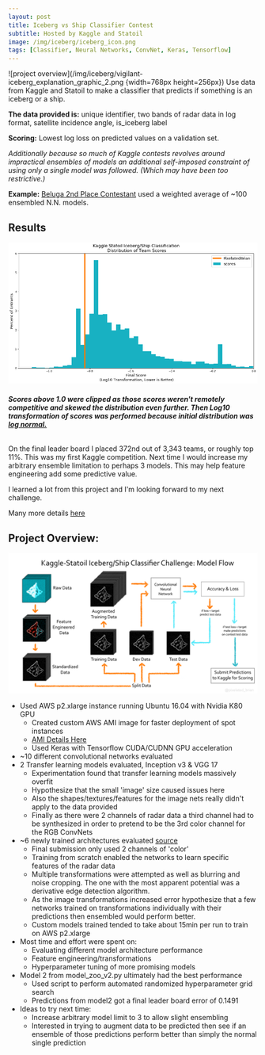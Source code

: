 ```yaml
---
layout: post
title: Iceberg vs Ship Classifier Contest
subtitle: Hosted by Kaggle and Statoil
image: /img/iceberg/iceberg_icon.png
tags: [Classifier, Neural Networks, ConvNet, Keras, Tensorflow]
---
```


![project overview](/img/iceberg/vigilant-iceberg_explanation_graphic_2.png {width=768px height=256px})
Use data from Kaggle and Statoil to make a classifier that predicts if something is an iceberg or a ship.

**The data provided is:**
unique identifier, two bands of radar data in log format, satellite incidence angle, is_iceberg label

**Scoring:** Lowest log loss on predicted values on a validation set.

_Additionally because so much of Kaggle contests revolves around impractical ensembles of models an additional self-imposed constraint of using only a single model was followed. (Which may have been too restrictive.)_

**Example:** [Beluga 2nd Place Contestant](https://www.kaggle.com/c/statoil-iceberg-classifier-challenge/discussion/48294) used a weighted average of ~100 ensembled N.N. models.

## Results
![competition results](/img/iceberg/log_scores_a.png)
###### **_Scores above 1.0 were clipped as those scores weren't remotely competitive and skewed the distribution even further. Then Log10 transformation of scores was performed because initial distribution was [log normal.](/img/iceberg/normal_scores_a.png)_**

On the final leader board I placed 372nd out of 3,343 teams, or roughly top 11%. This was my first Kaggle competition. Next time I would increase my arbitrary ensemble limitation to perhaps 3 models. This may help feature engineering add some predictive value.

I learned a lot from this project and I'm looking forward to my next challenge.

Many more details [here](https://github.com/pixelatedbrian/vigilant-iceberg/blob/master/README.md)

## Project Overview:
![model flow](/img/iceberg/model_flowchart.png)

* Used AWS p2.xlarge instance running Ubuntu 16.04 with Nvidia K80 GPU
  + Created custom AWS AMI image for faster deployment of spot instances
  + [AMI Details Here](https://pixelatedbrian.github.io/2018-01-12-AWS-Deep-Learning-with-GPU/)
  + Used Keras with Tensorflow CUDA/CUDNN GPU acceleration
* ~10 different convolutional networks evaluated
* 2 Transfer learning models evaluated, Inception v3 & VGG 17
  + Experimentation found that transfer learning models massively overfit
  + Hypothesize that the small 'image' size caused issues here
  + Also the shapes/textures/features for the image nets really didn't apply to the data provided
  + Finally as there were 2 channels of radar data a third channel had to be synthesized in order to pretend to be the 3rd color channel for the RGB ConvNets
* ~6 newly trained architectures evaluated [source](https://github.com/pixelatedbrian/vigilant-iceberg/blob/master/src/model_zoo_v2.py)
  + Final submission only used 2 channels of 'color'
  + Training from scratch enabled the networks to learn specific features of the radar data
  + Multiple transformations were attempted as well as blurring and noise cropping. The one with the most apparent potential was a derivative edge detection algorithm.
  + As the image transformations increased error hypothesize that a few networks trained on transformations individually with their predictions then ensembled would perform better.
  + Custom models trained tended to take about 15min per run to train on AWS p2.xlarge
* Most time and effort were spent on:
  + Evaluating different model architecture performance
  + Feature engineering/transformations
  + Hyperparameter tuning of more promising models
* Model 2 from model_zoo_v2.py ultimately had the best performance
  + Used script to perform automated randomized hyperparameter grid search
  + Predictions from model2 got a final leader board error of 0.1491
* Ideas to try next time:
  + Increase arbitrary model limit to 3 to allow slight ensembling
  + Interested in trying to augment data to be predicted then see if an ensemble of those predictions perform better than simply the normal single prediction
